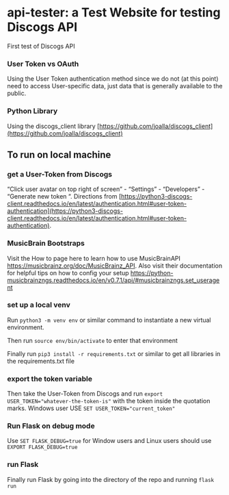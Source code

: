 # api-tester: a Test Website for testing Discogs API
First test of Discogs API

### User Token vs OAuth

Using the User Token authentication method since we do not (at this point) need to access User-specific data, just data that is generally available to the public.

### Python Library

Using the discogs_client library [https://github.com/joalla/discogs_client](https://github.com/joalla/discogs_client)

## To run on local machine

### get a User-Token from Discogs

“Click user avatar on top right of screen” - “Settings” - “Developers” - “Generate new token “. Directions from [https://python3-discogs-client.readthedocs.io/en/latest/authentication.html#user-token-authentication](https://python3-discogs-client.readthedocs.io/en/latest/authentication.html#user-token-authentication).

### MusicBrain Bootstraps
Visit the How to page here to learn how to use MusicBrainAPI https://musicbrainz.org/doc/MusicBrainz_API. Also visit their documentation for helpful tips on how to config your setup
https://python-musicbrainzngs.readthedocs.io/en/v0.7.1/api/#musicbrainzngs.set_useragent

### set up a local venv

Run `python3 -m venv env` or similar command to instantiate a new virtual environment.

Then run `source env/bin/activate` to enter that environment

Finally run `pip3 install -r requirements.txt` or similar to get all libraries in the requirements.txt file

### export the token variable

Then take the User-Token from Discogs and run `export USER_TOKEN="whatever-the-token-is"` with the token inside the quotation marks. Windows user USE `SET USER_TOKEN="current_token"`

### Run Flask on debug mode
Use `SET FLASK_DEBUG=true` for Window users and Linux users should use `EXPORT FLASK_DEBUG=true`

### run Flask

Finally run Flask by going into the directory of the repo and running `flask run`
